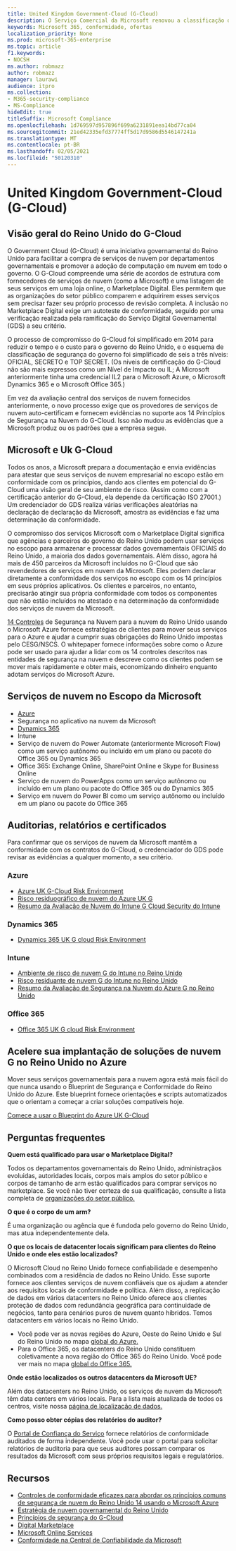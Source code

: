 ```yaml
---
title: United Kingdom Government-Cloud (G-Cloud)
description: O Serviço Comercial da Microsoft renovou a classificação dos serviços de nuvem da Microsoft para o Government Cloud v.6.
keywords: Microsoft 365, conformidade, ofertas
localization_priority: None
ms.prod: microsoft-365-enterprise
ms.topic: article
f1.keywords:
- NOCSH
ms.author: robmazz
author: robmazz
manager: laurawi
audience: itpro
ms.collection:
- M365-security-compliance
- MS-Compliance
hideEdit: true
titleSuffix: Microsoft Compliance
ms.openlocfilehash: 1d769597d957896f699a6231891eea14bd77ca04
ms.sourcegitcommit: 21ed42335efd37774ff5d17d9586d5546147241a
ms.translationtype: MT
ms.contentlocale: pt-BR
ms.lasthandoff: 02/05/2021
ms.locfileid: "50120310"
---
```

# <a name="united-kingdom-government-cloud-g-cloud"></a>United Kingdom Government-Cloud (G-Cloud)

## <a name="uk-g-cloud-overview"></a>Visão geral do Reino Unido do G-Cloud

O Government Cloud (G-Cloud) é uma iniciativa governamental do Reino Unido para facilitar a compra de serviços de nuvem por departamentos governamentais e promover a adoção de computação em nuvem em todo o governo. O G-Cloud compreende uma série de acordos de estrutura com fornecedores de serviços de nuvem (como a Microsoft) e uma listagem de seus serviços em uma loja online, o Marketplace Digital. Eles permitem que as organizações do setor público comparem e adquirirem esses serviços sem precisar fazer seu próprio processo de revisão completa. A inclusão no Marketplace Digital exige um autoteste de conformidade, seguido por uma verificação realizada pela ramificação do Serviço Digital Governamental (GDS) a seu critério.

O processo de compromisso do G-Cloud foi simplificado em 2014 para reduzir o tempo e o custo para o governo do Reino Unido, e o esquema de classificação de segurança do governo foi simplificado de seis a três níveis: OFICIAL, SECRETO e TOP SECRET. (Os níveis de certificação do G-Cloud não são mais expressos como um Nível de Impacto ou IL; A Microsoft anteriormente tinha uma credencial IL2 para o Microsoft Azure, o Microsoft Dynamics 365 e o Microsoft Office 365.)

Em vez da avaliação central dos serviços de nuvem fornecidos anteriormente, o novo processo exige que os provedores de serviços de nuvem auto-certificam e fornecem evidências no suporte aos 14 Princípios de Segurança na Nuvem do G-Cloud. Isso não mudou as evidências que a Microsoft produz ou os padrões que a empresa segue.

## <a name="microsoft-and-uk-g-cloud"></a>Microsoft e Uk G-Cloud

Todos os anos, a Microsoft prepara a documentação e envia evidências para atestar que seus serviços de nuvem empresarial no escopo estão em conformidade com os princípios, dando aos clientes em potencial do G-Cloud uma visão geral de seu ambiente de risco. (Assim como com a certificação anterior do G-Cloud, ela depende da certificação ISO 27001.) Um credenciador do GDS realiza várias verificações aleatórias na declaração de declaração da Microsoft, amostra as evidências e faz uma determinação da conformidade.

O compromisso dos serviços Microsoft com o Marketplace Digital significa que agências e parceiros do governo do Reino Unido podem usar serviços no escopo para armazenar e processar dados governamentais OFICIAIS do Reino Unido, a maioria dos dados governamentais. Além disso, agora há mais de 450 parceiros da Microsoft incluídos no G-Cloud que são revendedores de serviços em nuvem da Microsoft. Eles podem declarar diretamente a conformidade dos serviços no escopo com os 14 princípios em seus próprios aplicativos. Os clientes e parceiros, no entanto, precisarão atingir sua própria conformidade com todos os componentes que não estão incluídos no atestado e na determinação da conformidade dos serviços de nuvem da Microsoft.

 [14 Controles](https://azure.microsoft.com/resources/14-cloud-security-controls-for-uk-cloud-using-microsoft-azure/) de Segurança na Nuvem para a nuvem do Reino Unido usando o Microsoft Azure fornece estratégias de clientes para mover seus serviços para o Azure e ajudar a cumprir suas obrigações do Reino Unido impostas pelo CESG/NSCS. O whitepaper fornece informações sobre como o Azure pode ser usado para ajudar a lidar com os 14 controles descritos nas entidades de segurança na nuvem e descreve como os clientes podem se mover mais rapidamente e obter mais, economizando dinheiro enquanto adotam serviços do Microsoft Azure.

## <a name="microsoft-in-scope-cloud-services"></a>Serviços de nuvem no Escopo da Microsoft 

- [Azure](https://aka.ms/AzureCompliance)
- Segurança no aplicativo na nuvem da Microsoft
- [Dynamics 365](https://aka.ms/d365-compliance-list)
- Intune
- Serviço de nuvem do Power Automate (anteriormente Microsoft Flow) como um serviço autônomo ou incluído em um plano ou pacote do Office 365 ou Dynamics 365
- Office 365: Exchange Online, SharePoint Online e Skype for Business Online
- Serviço de nuvem do PowerApps como um serviço autônomo ou incluído em um plano ou pacote do Office 365 ou do Dynamics 365
- Serviço em nuvem do Power BI como um serviço autônomo ou incluído em um plano ou pacote do Office 365

## <a name="audits-reports-and-certificates"></a>Auditorias, relatórios e certificados

Para confirmar que os serviços de nuvem da Microsoft mantêm a conformidade com os contratos do G-Cloud, o credenciador do GDS pode revisar as evidências a qualquer momento, a seu critério.

### <a name="azure"></a>Azure

- [Azure UK G-Cloud Risk Environment](https://go.microsoft.com/fwlink/?linkid=2099702)
- [Risco residuográfico de nuvem do Azure UK G](https://go.microsoft.com/fwlink/?linkid=2099497)
- [Resumo da Avaliação de Nuvem do Intune G Cloud Security do Intune](https://go.microsoft.com/fwlink/?linkid=2099703)

### <a name="dynamics-365"></a>Dynamics 365

- [Dynamics 365 UK G cloud Risk Environment](https://go.microsoft.com/fwlink/?linkid=2099702)

### <a name="intune"></a>Intune

- [Ambiente de risco de nuvem G do Intune no Reino Unido](https://go.microsoft.com/fwlink/?linkid=2099702)
- [Risco residuante de nuvem G do Intune no Reino Unido](https://aka.ms/IntuneUKGCloudResidualRisk)
- [Resumo da Avaliação de Segurança na Nuvem do Azure G no Reino Unido](https://aka.ms/IntuneUKGCloudSecurityAssessmentSummary)

### <a name="office-365"></a>Office 365

- [Office 365 UK G cloud Risk Environment](https://go.microsoft.com/fwlink/?linkid=2099702)

## <a name="accelerate-your-deployment-of-uk-g-cloud-solutions-on-azure"></a>Acelere sua implantação de soluções de nuvem G no Reino Unido no Azure

Mover seus serviços governamentais para a nuvem agora está mais fácil do que nunca usando o Blueprint de Segurança e Conformidade do Reino Unido do Azure. Este blueprint fornece orientações e scripts automatizados que o orientam a começar a criar soluções compatíveis hoje.

[Comece a usar o Blueprint do Azure UK G-Cloud](https://aka.ms/ukofficialblueprint)

## <a name="frequently-asked-questions"></a>Perguntas frequentes

**Quem está qualificado para usar o Marketplace Digital?**

Todos os departamentos governamentais do Reino Unido, administraçãos evoluidas, autoridades locais, corpos mais amplos do setor público e corpos de tamanho de arm estão qualificados para comprar serviços no marketplace. Se você não tiver certeza de sua qualificação, consulte a lista completa de [organizações do setor público.](https://www.gov.uk/government/publications/public-sector-organisations-eligible-to-use-cloudstore)

**O que é o corpo de um arm?**

É uma organização ou agência que é fundoda pelo governo do Reino Unido, mas atua independentemente dela.

**O que os locais de datacenter locais significam para clientes do Reino Unido e onde eles estão localizados?**

O Microsoft Cloud no Reino Unido fornece confiabilidade e desempenho combinados com a residência de dados no Reino Unido. Esse suporte fornece aos clientes serviços de nuvem confiáveis que os ajudam a atender aos requisitos locais de conformidade e política. Além disso, a replicação de dados em vários datacenters no Reino Unido oferece aos clientes proteção de dados com redundância geográfica para continuidade de negócios, tanto para cenários puros de nuvem quanto híbridos. Temos datacenters em vários locais no Reino Unido.

- Você pode ver as novas regiões do Azure, Oeste do Reino Unido e Sul do Reino Unido no mapa [global do Azure.](https://azuredatacentermap.azurewebsites.net/)
- Para o Office 365, os datacenters do Reino Unido constituem coletivamente a nova região do Office 365 do Reino Unido. Você pode ver mais no mapa [global do Office 365.](https://o365datacentermap.azurewebsites.net/)

**Onde estão localizados os outros datacenters da Microsoft UE?**

Além dos datacenters no Reino Unido, os serviços de nuvem da Microsoft têm data centers em vários locais. Para a lista mais atualizada de todos os centros, visite nossa [página de localização de dados.](https://www.microsoft.com/TrustCenter/Privacy/where-your-data-is-located)

**Como posso obter cópias dos relatórios do auditor?**

O [Portal de Confiança do Serviço](/microsoft-365/compliance/get-started-with-service-trust-portal) fornece relatórios de conformidade auditados de forma independente. Você pode usar o portal para solicitar relatórios de auditoria para que seus auditores possam comparar os resultados da Microsoft com seus próprios requisitos legais e regulatórios.

## <a name="resources"></a>Recursos

- [Controles de conformidade eficazes para abordar os princípios comuns de segurança de nuvem do Reino Unido 14 usando o Microsoft Azure](https://aka.ms/complianceuk)
- [Estratégia de nuvem governamental do Reino Unido](https://aka.ms/UK_govt_cloud_strategy)
- [Princípios de segurança do G-Cloud](https://aka.ms/UK-G-Cloud)
- [Digital Marketplace](https://www.digitalmarketplace.service.gov.uk/)
- [Microsoft Online Services](https://aka.ms/Online-Services-Terms)
- [Conformidade na Central de Confiabilidade da Microsoft](https://www.microsoft.com/trust-center/compliance/compliance-overview)
